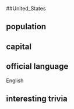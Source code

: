 ##United_States
## population


## capital

 
## official language
English

## interesting trivia



